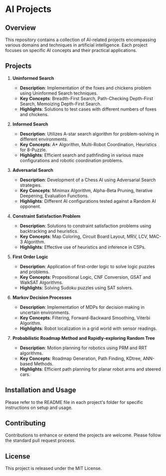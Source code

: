 # AI Projects

## Overview
This repository contains a collection of AI-related projects encompassing various domains and techniques in artificial intelligence. Each project focuses on specific AI concepts and their practical applications.

## Projects
1. **Uninformed Search**
   - **Description**: Implementation of the foxes and chickens problem using Uninformed Search techniques.
   - **Key Concepts**: Breadth-First Search, Path-Checking Depth-First Search, Memoizing Depth-First Search.
   - **Highlights**: Solutions to test cases with different numbers of foxes and chickens.

2. **Informed Search**
   - **Description**: Utilizes A-star search algorithm for problem-solving in different environments.
   - **Key Concepts**: A* Algorithm, Multi-Robot Coordination, Heuristics for 8-Puzzle.
   - **Highlights**: Efficient search and pathfinding in various maze configurations and robotic coordination problems.

3. **Adversarial Search**
   - **Description**: Development of a Chess AI using Adversarial Search strategies.
   - **Key Concepts**: Minimax Algorithm, Alpha-Beta Pruning, Iterative Deepening, Evaluation Functions.
   - **Highlights**: Different AI configurations tested against a Random AI opponent.

4. **Constraint Satisfaction Problem**
   - **Description**: Solutions to constraint satisfaction problems using backtracking and heuristics.
   - **Key Concepts**: Map Coloring, Circuit Board Layout, MRV, LCV, MAC-3 Algorithm.
   - **Highlights**: Effective use of heuristics and inference in CSPs.

5. **First Order Logic**
   - **Description**: Application of first-order logic to solve logic puzzles and problems.
   - **Key Concepts**: Propositional Logic, CNF Conversion, GSAT and WalkSAT Algorithms.
   - **Highlights**: Solving Sudoku puzzles using SAT solvers.

6. **Markov Decision Processes**
   - **Description**: Implementation of MDPs for decision making in uncertain environments.
   - **Key Concepts**: Filtering, Forward-Backward Smoothing, Viterbi Algorithm.
   - **Highlights**: Robot localization in a grid world with sensor readings.

7. **Probabilistic Roadmap Method and Rapidly-exploring Random Tree**
   - **Description**: Motion planning for robotics using PRM and RRT algorithms.
   - **Key Concepts**: Roadmap Generation, Path Finding, KDtree, ANN-based Methods.
   - **Highlights**: Efficient path planning for planar robot arms and steered cars.

## Installation and Usage
Please refer to the README file in each project's folder for specific instructions on setup and usage.

## Contributing
Contributions to enhance or extend the projects are welcome. Please follow the standard pull request process.

## License
This project is released under the MIT License.
